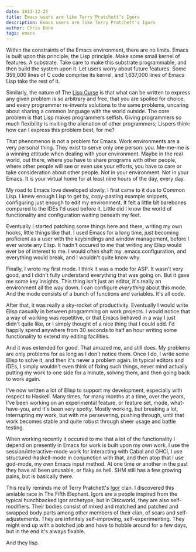```yaml
---
date: 2013-12-25
title: Emacs users are like Terry Pratchett’s Igors
description: Emacs users are like Terry Pratchett's Igors
author: Chris Done
tags: emacs
---
```


Within the constraints of the Emacs environment, there are no
limits. Emacs is built upon this principle; the Lisp principle. Make
some small kernel of features. A substrate. Take care to make this
substrate programmable, and then build the system upon it. Let users
worry about future features. Some 359,000 lines of C code comprise its
kernel, and 1,637,000 lines of Emacs Lisp take the rest of it.

Similarly, the nature of The
[Lisp Curse](http://www.winestockwebdesign.com/Essays/Lisp_Curse.html)
is that what can be written to express any given problem is so
arbitrary and free, that you are spoiled for choice, and every
programmer re-invents solutions to the same problems, uncaring about
sharing a common language with the world outside. The core problem is
that Lisp makes programmers selfish. Giving programmers so much
flexibility is inviting the alienation of other programmers; Lispers
think: how can I express this problem best, for me?

That phenomenon is not a problem for Emacs. Work environments are a
very personal thing. They exist to serve only one person:
you. Me-me-me is a winning attitude when dealing with your
environment. Maybe in the real world, out there, where you have to
share programs with other people, where other people will see or even
use your efforts, you have to care or take consideration about other
people. Not in your environment. Not in your Emacs. It is your virtual
home for at least nine hours of the day, every day.

My road to Emacs love developed slowly. I first came to it due to
Common Lisp. I knew enough Lisp to get by, copy-pasting example
snippets, configuring just enough to edit my environment. It felt a
little bit barebones compared to the IDEs I'd used before it. Little
did I know the world of functionality and configuration waiting
beneath my feet.

Eventually I started patching some things here and there, writing my
own hooks, little things like that. I used Emacs for a long time, just
becoming proficient as a user with the keybindings and window
management, before I ever wrote any Elisp. It hadn't occured to me
that writing any Elisp would ever be of interest to me. I would often
shaft my .emacs configuration, and everything would break, and I
wouldn't quite know why.

Finally, I wrote my first mode. I think it was a mode for ASP. It
wasn't very good, and I didn't fully understand everything that was
going on. But it gave me some key insights. This thing isn't just an
editor, it's really an environment all the way down. I can configure
_everything_ about this mode. And the mode consists of a bunch of
functions and variables. It's all code.

After that, it was really a sky-rocket of productivity. Eventually I
would write Elisp casually in between programming on work projects. I
would notice that a way of working was repetitive, or that Emacs
behaved in a way I just didn't quite like, or I simply thought of a
nice thing that I could add. I'd happily spend anywhere from 30
seconds to half an hour writing some functionality to extend my
editing facilities.

And it was extended for good. That amazed me, and still does. My
problems are only problems for as long as I don't notice them. Once I
do, I write some Elisp to solve it, and then it's never a problem
again. In typical editors and IDEs, I simply wouldn't even think of
fixing such things, never mind actually putting my work to one side
for a minute, solving them, and then going back to work again.

I've now written a lot of Elisp to support my development, especially
with respect to Haskell. Many times, for many months at a time, over
the years, I've been working on an experimental feature, or feature
set, mode, what-have-you, and it's been very spotty. Mostly working,
but breaking a lot, interrupting my work, but with me persevering,
pushing through, until that work becomes stable and quite robust
through sheer usage and battle testing.

When working recently it occured to me that a lot of the functionality
I depend on presently in Emacs for work is built upon my own work. I
use the session/interactive-mode work for interacting with Cabal and
GHCi, I use structured-haskell-mode in conjunction with that, and then
atop that I use god-mode, my own Emacs input method. At one time or
another in the past they have all been unusable, or flaky as hell. SHM
still has a few growing pains, but is basically there.

This really reminds me of Terry Pratchett's
[Igor](http://en.wikipedia.org/wiki/Igor_%28Discworld%29) clan. I
discovered this amiable race in The Fifth Elephant. Igors are a people
inspired from the typical hunchbacked Igor archetype, but in
Discworld, they are also self-modifiers. Their bodies consist of mixed
and matched and patched and swapped body parts among other members of
their clan, of scars and self-adjustements. They are infinitely
self-improving, self-experimenting. They might end up with a botched
job and have to hobble around for a few days, but in the end it's
always fixable.

And they lisp.
